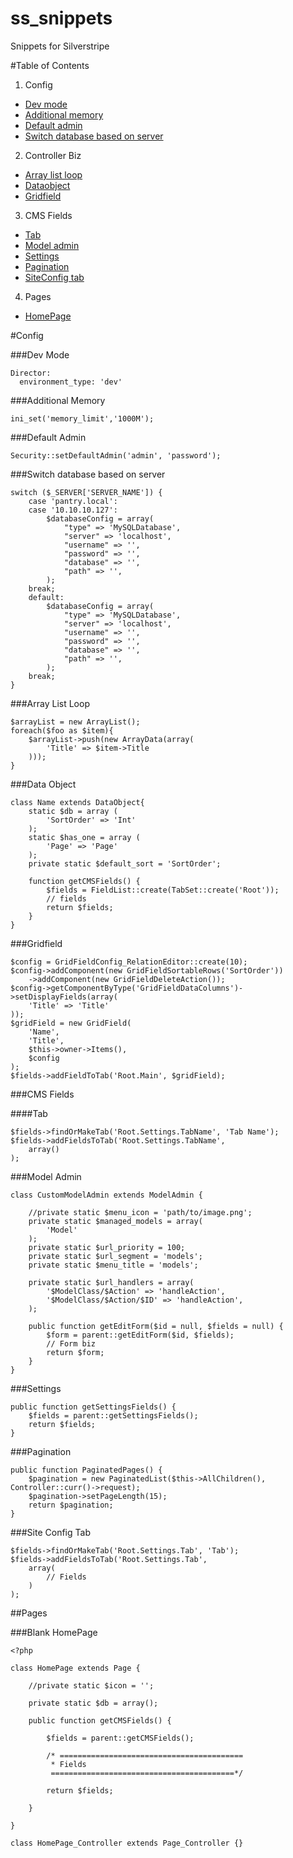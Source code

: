 ss_snippets
===========

Snippets for Silverstripe

#Table of Contents

1. Config
  * [Dev mode](#dev-mode)
  * [Additional memory](#additional-memory)
  * [Default admin](#default-admin)
  * [Switch database based on server](#switch-database-based-on-server)
2. Controller Biz
  * [Array list loop](#array-list-loop)
  * [Dataobject](#data-object)
  * [Gridfield](#gridfield)
3. CMS Fields
  * [Tab](#tab)
  * [Model admin](#model-admin)
  * [Settings](#settings)
  * [Pagination](#pagination)
  * [SiteConfig tab](#site-config-tab)
4. Pages
  * [HomePage](#blank-homepage)

#Config

###Dev Mode

```
Director:
  environment_type: 'dev'
```

###Additional Memory

```
ini_set('memory_limit','1000M');
```

###Default Admin

```
Security::setDefaultAdmin('admin', 'password');
```

###Switch database based on server

```
switch ($_SERVER['SERVER_NAME']) {
    case 'pantry.local':
    case '10.10.10.127':
        $databaseConfig = array(
            "type" => 'MySQLDatabase',
            "server" => 'localhost',
            "username" => '',
            "password" => '',
            "database" => '',
            "path" => '',
        );
    break;
    default:
        $databaseConfig = array(
            "type" => 'MySQLDatabase',
            "server" => 'localhost',
            "username" => '',
            "password" => '',
            "database" => '',
            "path" => '',
        );
    break;
}
```

###Array List Loop
```
$arrayList = new ArrayList();
foreach($foo as $item){
    $arrayList->push(new ArrayData(array(
        'Title' => $item->Title
    )));
}
```

###Data Object

```
class Name extends DataObject{
    static $db = array (
        'SortOrder' => 'Int'
    );
    static $has_one = array (
        'Page' => 'Page'
    );
    private static $default_sort = 'SortOrder';

    function getCMSFields() {
        $fields = FieldList::create(TabSet::create('Root'));
        // fields
        return $fields;
    }
}
```

###Gridfield

```
$config = GridFieldConfig_RelationEditor::create(10);
$config->addComponent(new GridFieldSortableRows('SortOrder'))
    ->addComponent(new GridFieldDeleteAction());
$config->getComponentByType('GridFieldDataColumns')->setDisplayFields(array(
    'Title' => 'Title'
));
$gridField = new GridField(
    'Name',
    'Title',
    $this->owner->Items(),
    $config
);
$fields->addFieldToTab('Root.Main', $gridField);
```

###CMS Fields

####Tab

```
$fields->findOrMakeTab('Root.Settings.TabName', 'Tab Name');
$fields->addFieldsToTab('Root.Settings.TabName',
    array()
);
```

###Model Admin

```
class CustomModelAdmin extends ModelAdmin {

    //private static $menu_icon = 'path/to/image.png';
    private static $managed_models = array(
        'Model'
    );
    private static $url_priority = 100;
    private static $url_segment = 'models';
    private static $menu_title = 'models';

    private static $url_handlers = array(
        '$ModelClass/$Action' => 'handleAction',
        '$ModelClass/$Action/$ID' => 'handleAction',
    );

    public function getEditForm($id = null, $fields = null) {
        $form = parent::getEditForm($id, $fields);
        // Form biz
        return $form;
    }
}
```

###Settings

```
public function getSettingsFields() {
    $fields = parent::getSettingsFields();
    return $fields;
}
```

###Pagination

```
public function PaginatedPages() {
    $pagination = new PaginatedList($this->AllChildren(), Controller::curr()->request);
    $pagination->setPageLength(15);
    return $pagination;
}
```

###Site Config Tab

```
$fields->findOrMakeTab('Root.Settings.Tab', 'Tab');
$fields->addFieldsToTab('Root.Settings.Tab',
    array(
        // Fields
    )
);
```

##Pages

###Blank HomePage

```
<?php

class HomePage extends Page {

    //private static $icon = '';

    private static $db = array();

    public function getCMSFields() {

        $fields = parent::getCMSFields();

        /* =========================================
         * Fields
         =========================================*/

        return $fields;

    }

}

class HomePage_Controller extends Page_Controller {}
```
